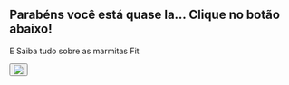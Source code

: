 ## Parabéns você está quase la... Clique no botão abaixo!
E Saiba tudo sobre as marmitas Fit


<button><a href="#" url="lista_laboratorial.php"><img src="admin/imagens/botao_retornar.gif" border="0" /></a></button>
